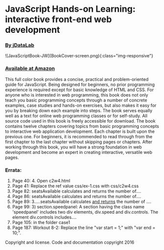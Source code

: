 # JavaScript Hands-on Learning: interactive front-end web development 
<h3><a href="http://www.jdatalab.com/" target="_blank"> By jDataLab</a></h3>
![JavaScriptBook-JW](BookCover-screen.png){:class="img-responsive"}
<h3> <a href="https://www.amazon.com/dp/0998273805/ref=sr_1_1?ie=UTF8&qid=1477092514&sr=8-1&keywords=9780998273808">Available at Amazon</a></h3>
<p>This full color book provides a concise, practical and problem-oriented guide for JavaScript. Being designed for beginners, no prior programming experience is required except for basic knowledge of HTML and CSS. For anyone who is interested in web programming, this book does not only teach you basic programming concepts through a number of concrete examples, case studies and hands-on exercises, but also makes it easy for you by breaking down each example into steps. The book serves equally well as a text for online web programming classes or for self-study. All source code used in this book is freely accessible for download.
The book contains twelve chapters covering topics from basic programming concepts to interactive web application development. Each chapter is built upon the previous one. For beginners, it is recommended to read through from the first chapter to the last chapter without skipping pages or chapters. After working through this book, you will have a strong foundation in web development and become an expert in creating interactive, versatile web pages.</p>
<h3>Errata: </h3>
<ol>
<li>Page 40: 4. Open c2w4.html
<li>Page 41: Replace the ref value css/ex-1.css with css/c2w4.css
<li>Page 82: seatsAvailable calculates and returns the number of....
<li>Page 86: seatsAvailable calculates and returns the number of....
<li>Page 89: 3.....seatsAvailable calculates <u>and returns</u> the number of ....
<li>Page 99: 3) section.speedpanel: A section having the class name 'speedpanel' includes two div elements, div.speed and div.controls. The element div.controls includes....
<li>Page 105: in the folder case1
<li>Page 187: Workout 8-2: Replace the line "var start = 1;" with "var end = 10;".
</ol>

<p>Copyright and license. 
Code and documentation copyright 2016
</p>
